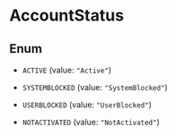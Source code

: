 
# AccountStatus

## Enum


* `ACTIVE` (value: `"Active"`)

* `SYSTEMBLOCKED` (value: `"SystemBlocked"`)

* `USERBLOCKED` (value: `"UserBlocked"`)

* `NOTACTIVATED` (value: `"NotActivated"`)



